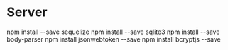 # Server
npm install --save sequelize
npm install --save sqlite3
npm install --save body-parser
npm install jsonwebtoken --save
npm install bcryptjs --save
